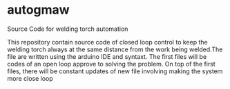 # autogmaw
 Source Code for welding torch automation 
 
This repository contain source code of closed loop control to keep the welding torch always at the same distance from the work being welded.The file  are written using the arduino IDE and syntaxt. 
The first files will be codes of an open loop approve to solving the problem. 
On top of the first files, there will be constant updates of new file  involving making the system more close loop
